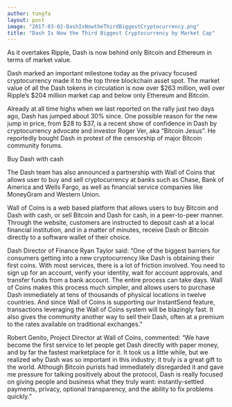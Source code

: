 ```yaml
---
author: tungfa
layout: post
image: "2017-03-02-DashIsNowtheThirdBiggestCryptocurrency.png"
title: "Dash Is Now the Third Biggest Cryptocurrency by Market Cap"
---
```

As it overtakes Ripple, Dash is now behind only Bitcoin and Ethereum in terms of market value.

Dash marked an important milestone today as the privacy focused cryptocurrency made it to the top three blockchain asset spot. The market value of all the Dash tokens in circulation is now over $263 million, well over Ripple’s $204 million market cap and below only Ethereum and Bitcoin.

Already at all time highs when we last reported on the rally just two days ago, Dash has jumped about 30% since. One possible reason for the new jump in price, from $28 to $37, is a recent show of confidence in Dash by cryptocurrency advocate and investor Roger Ver, aka “Bitcoin Jesus”. He reportedly bought Dash in protest of the censorship of major Bitcoin community forums.

Buy Dash with cash

The Dash team has also announced a partnership with Wall of Coins that allows user to buy and sell cryptocurrency at banks such as Chase, Bank of America and Wells Fargo, as well as financial service companies like MoneyGram and Western Union.

Wall of Coins is a web based platform that allows users to buy Bitcoin and Dash with cash, or sell Bitcoin and Dash for cash, in a peer-to-peer manner. Through the website, customers are instructed to deposit cash at a local financial institution, and in a matter of minutes, receive Dash or Bitcoin directly to a software wallet of their choice.

Dash Director of Finance Ryan Taylor said: “One of the biggest barriers for consumers getting into a new cryptocurrency like Dash is obtaining their first coins. With most services, there is a lot of friction involved. You need to sign up for an account, verify your identity, wait for account approvals, and transfer funds from a bank account. The entire process can take days. Wall of Coins makes this process much simpler, and allows users to purchase Dash immediately at tens of thousands of physical locations in twelve countries. And since Wall of Coins is supporting our InstantSend feature, transactions leveraging the Wall of Coins system will be blazingly fast. It also gives the community another way to sell their Dash, often at a premium to the rates available on traditional exchanges.”

Robert Genito, Project Director at Wall of Coins, commented: “We have become the first service to let people get Dash directly with paper money, and by far the fastest marketplace for it. It took us a little while, but we realized why Dash was so important in this industry; it truly is a great gift to the world. Although Bitcoin purists had immediately disregarded it and gave me pressure for talking positively about the protocol, Dash is really focused on giving people and business what they truly want: instantly-settled payments, privacy, optional transparency, and the ability to fix problems quickly.”